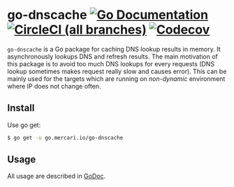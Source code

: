 # go-dnscache [![Go Documentation](http://img.shields.io/badge/go-documentation-blue.svg?style=flat-square)][godoc] [![CircleCI (all branches)](https://img.shields.io/circleci/project/github/mercari/go-dnscache.svg?style=flat-square)](circleci) [![Codecov](https://img.shields.io/codecov/c/github/mercari/go-dnscache.svg?style=flat-square)][codecov]

[godoc]: http://godoc.org/go.mercari.io/go-dnscache
[circleci]: https://circleci.com/gh/mercari/go-dnscache
[codecov]: https://codecov.io/gh/mercari/go-dnscache

`go-dnscache` is a Go package for caching DNS lookup results in memory. It asynchronously lookups DNS and refresh results. The main motivation of this package is to avoid too much DNS lookups for every requests (DNS lookup sometimes makes request really slow and causes error). This can be mainly used for the targets which are running on *non-dynamic* environment where IP does not change often.

## Install

Use go get:

```bash
$ go get -u go.mercari.io/go-dnscache
```

## Usage

All usage are described in [GoDoc](https://godoc.org/go.mercari.io/go-dnscache).
